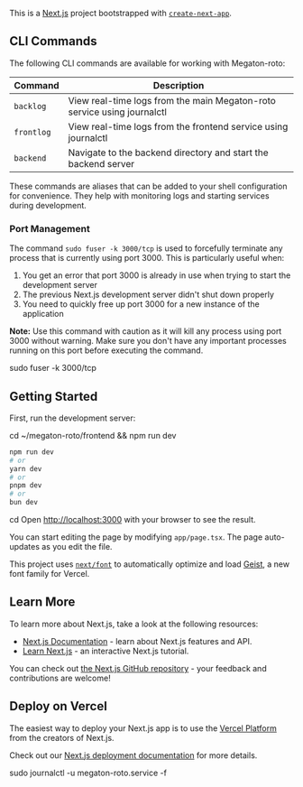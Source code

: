 This is a [Next.js](https://nextjs.org) project bootstrapped with [`create-next-app`](https://nextjs.org/docs/app/api-reference/cli/create-next-app).

## CLI Commands

The following CLI commands are available for working with Megaton-roto:

| Command | Description |
|---------|-------------|
| `backlog` | View real-time logs from the main Megaton-roto service using journalctl |
| `frontlog` | View real-time logs from the frontend service using journalctl |
| `backend` | Navigate to the backend directory and start the backend server |

These commands are aliases that can be added to your shell configuration for convenience. They help with monitoring logs and starting services during development.

### Port Management

The command `sudo fuser -k 3000/tcp` is used to forcefully terminate any process that is currently using port 3000. This is particularly useful when:

1. You get an error that port 3000 is already in use when trying to start the development server
2. The previous Next.js development server didn't shut down properly
3. You need to quickly free up port 3000 for a new instance of the application

**Note:** Use this command with caution as it will kill any process using port 3000 without warning. Make sure you don't have any important processes running on this port before executing the command.

sudo fuser -k 3000/tcp

## Getting Started

First, run the development server:

cd ~/megaton-roto/frontend && npm run dev

```bash
npm run dev
# or
yarn dev
# or
pnpm dev
# or
bun dev
```
cd 
Open [http://localhost:3000](http://localhost:3000) with your browser to see the result.

You can start editing the page by modifying `app/page.tsx`. The page auto-updates as you edit the file.

This project uses [`next/font`](https://nextjs.org/docs/app/building-your-application/optimizing/fonts) to automatically optimize and load [Geist](https://vercel.com/font), a new font family for Vercel.

## Learn More

To learn more about Next.js, take a look at the following resources:

- [Next.js Documentation](https://nextjs.org/docs) - learn about Next.js features and API.
- [Learn Next.js](https://nextjs.org/learn) - an interactive Next.js tutorial.

You can check out [the Next.js GitHub repository](https://github.com/vercel/next.js) - your feedback and contributions are welcome!

## Deploy on Vercel

The easiest way to deploy your Next.js app is to use the [Vercel Platform](https://vercel.com/new?utm_medium=default-template&filter=next.js&utm_source=create-next-app&utm_campaign=create-next-app-readme) from the creators of Next.js.

Check out our [Next.js deployment documentation](https://nextjs.org/docs/app/building-your-application/deploying) for more details.

sudo journalctl -u megaton-roto.service -f
